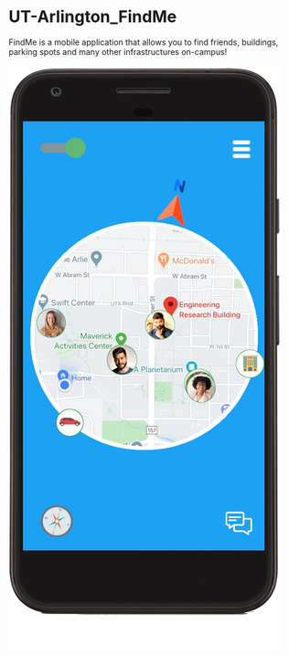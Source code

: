 # UT-Arlington_FindMe
FindMe is a mobile application that allows you to find friends, buildings, parking spots and many other infrastructures on-campus!

![FindMe UI](/IMG_Samples/uta_findme.png)
